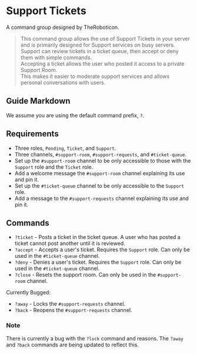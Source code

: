 # Support Tickets
A command group designed by TheRoboticon.

> This command group allows the use of Support Tickets in your server and is primarily designed for Support services on busy servers.  
> Support can review tickets in a ticket queue, then accept or deny them with simple commands.  
> Accepting a ticket allows the user who posted it access to a private Support Room.  
> This makes it easier to moderate support services and allows personal conversations with users.

## Guide Markdown
We assume you are using the default command prefix, `?`.  

## Requirements
- Three roles, `Pending`, `Ticket`, and `Support`.
- Three channels, `#support-room`, `#support-requests`, and `#ticket-queue`.
 - Set up the `#support-room` channel to be only accessible to those with the `Support` role and the `Ticket` role.
 - Add a welcome message the `#support-room` channel explaining its use and pin it.
 - Set up the `#ticket-queue` channel to be only accessible to the `Support` role.
 - Add a message to the `#support-requests` channel explaining its use and pin it.

## Commands
* `?ticket` - Posts a ticket in the ticket queue. A user who has posted a ticket cannot post another until it is reviewed.  
* `?accept` - Accepts a user's ticket. Requires the `Support` role. Can only be used in the `#ticket-queue` channel.  
* `?deny` - Denies a user's ticket. Requires the `Support` role. Can only be used in the `#ticket-queue` channel.  
* `?close` - Resets the support room. Can only be used in the `#support-room` channel.  

Currently Bugged:  
* `?away` - Locks the `#support-requests` channel.  
* `?back` - Reopens the `#support-requests` channel.

### Note
There is currently a bug with the `?lock` command and reasons. The `?away` and `?back` commands are being updated to reflect this.
